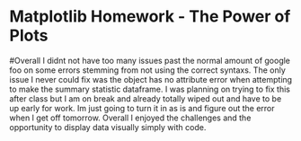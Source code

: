 # Matplotlib Homework - The Power of Plots

#Overall I didnt not have too many issues past the normal amount of google foo on some errors stemming from not using the correct syntaxs. 
The only issue I never could fix was the object has no attribute error when attempting to make the summary statistic dataframe. I was planning on trying to fix this after class but I am on break and already totally wiped out and have to be up early for work. Im just going to turn it in as is and figure out the error when I get off tomorrow. Overall I enjoyed the challenges and the opportunity to display data visually simply with code.
